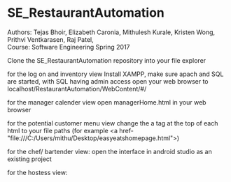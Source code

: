 # SE_RestaurantAutomation
Authors: Tejas Bhoir, Elizabeth Caronia, Mithulesh Kurale, Kristen Wong, Prithvi Ventkarasen, Raj Patel,  
Course: Software Engineering
Spring 2017

Clone the SE_RestaurantAutomation repository into your file explorer

for the log on and inventory view
Install XAMPP, make sure apach and SQL are started, with SQL having admin access
open your web browser to localhost/RestaurantAutomation/WebContent/#/

for the manager calender view
open managerHome.html in your web browser

for the potential customer menu view
change the a tag at the top of each html to your file paths (for example <a href-"file:///C:/Users/mithu/Desktop/easyeatshomepage.html">)

for the chef/ bartender view:
open the interface in android studio as an existing project

for the hostess view:




